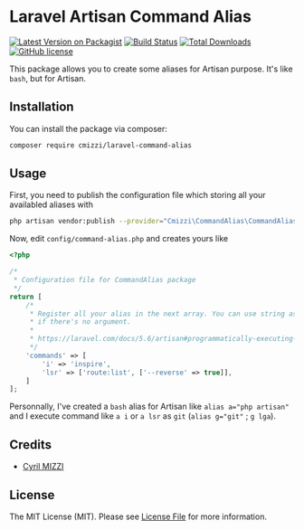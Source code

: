 # Laravel Artisan Command Alias

[![Latest Version on Packagist](https://img.shields.io/packagist/v/cmizzi/laravel-command-alias.svg?style=flat-square)](https://packagist.org/packages/cmizzi/laravel-command-alias)
[![Build Status](https://img.shields.io/travis/cmizzi/laravel-command-alias/master.svg?style=flat-square)](https://travis-ci.org/cmizzi/laravel-command-alias)
[![Total Downloads](https://img.shields.io/packagist/dt/cmizzi/laravel-command-alias.svg?style=flat-square)](https://packagist.org/packages/cmizzi/laravel-command-alias)
[![GitHub license](https://img.shields.io/github/license/cmizzi/laravel-command-alias.svg)](https://github.com/cmizzi/laravel-command-alias/blob/master/LICENSE)


This package allows you to create some aliases for Artisan purpose. It's like `bash`, but for Artisan.

## Installation

You can install the package via composer:

```bash
composer require cmizzi/laravel-command-alias
```

## Usage

First, you need to publish the configuration file which storing all your availabled aliases with

```bash
php artisan vendor:publish --provider="Cmizzi\CommandAlias\CommandAliasServiceProvider"
```

Now, edit `config/command-alias.php` and creates yours like

```php
<?php

/*
 * Configuration file for CommandAlias package
 */
return [
	/*
	 * Register all your alias in the next array. You can use string association
	 * if there's no argument.
	 *
	 * https://laravel.com/docs/5.6/artisan#programmatically-executing-commands
	 */
	'commands' => [
		'i' => 'inspire',
		'lsr' => ['route:list', ['--reverse' => true]],
	]
];
```

Personnally, I've created a `bash` alias for Artisan like `alias a="php artisan"` and I execute command like `a i` or `a lsr` as `git` (`alias g="git"` ; `g lga`).

## Credits

- [Cyril MIZZI](https://github.com/cmizzi)

## License

The MIT License (MIT). Please see [License File](LICENSE.md) for more information.
